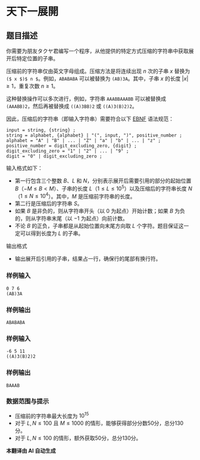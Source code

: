 # 天下一展開

## 题目描述

你需要为朋友タクヤ君编写一个程序，从他提供的特定方式压缩的字符串中获取展开后特定位置的子串。

压缩前的字符串仅由英文字母组成。压缩方法是将连续出现 $n$ 次的子串 $x$ 替换为 `($ x $)$ n $`。例如，`ABABABA` 可以被替换为 `(AB)3A`。其中，子串 $x$ 的长度 $|x| \geq 1$，重复次数 $n \geq 1$。

这种替换操作可以多次进行，例如，字符串 `AAABBAAABB` 可以被替换成 `(AAABB)2`，然后再被替换成 `((A)3BB)2` 或 `((A)3(B)2)2`。

因此，压缩后的字符串（即输入字符串）需要符合以下 [EBNF](http://ja.wikipedia.org/wiki/EBNF) 语法规范：

```
input = string, {string} ;
string = alphabet, {alphabet} | "(", input, ")", positive_number ;
alphabet = "A" | "B" | ... | "Z" | "a" | "b" | ... | "z" ;
positive_number = digit_excluding_zero, {digit} ;
digit_excluding_zero = "1" | "2" | ... | "9" ;
digit = "0" | digit_excluding_zero ;
```

输入格式如下：
- 第一行包含三个整数 $B$、$L$ 和 $N$，分别表示展开后需要引用的部分的起始位置 $B$（$-M \leq B < M$）、子串的长度 $L$（$1 \leq L \leq 10^5$）以及压缩后的字符串长度 $N$（$1 \leq N \leq 10^4$）。其中，$M$ 是压缩前字符串的长度。
- 第二行是压缩后的字符串 $S$。
- 如果 $B$ 是非负的，则从字符串开头（以 $0$ 为起点）开始计数；如果 $B$ 为负的，则从字符串末尾（以 $-1$ 为起点）向前计数。
- 不论 $B$ 的正负，子串都是从起始位置向末尾方向取 $L$ 个字符。题目保证这一定可以得到长度为 $L$ 的子串。

输出格式
- 输出展开后引用的子串，结果占一行，确保行的尾部有换行符。

### 样例输入 
```
0 7 6
(AB)3A
```

### 样例输出 
```
ABABABA
```

### 样例输入 
```
-6 5 11
((A)3(B)2)2
```

### 样例输出 
```
BAAAB
```

### 数据范围与提示
- 压缩前的字符串最大长度为 $10^{15}$
- 对于 $L, N \leq 100$ 且 $M \leq 1000$ 的情形，能够获得部分分数50分，总分130分。
- 对于 $L, N \leq 100$ 的情形，额外获取50分，总分130分。

 **本翻译由 AI 自动生成**

